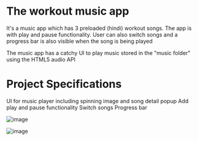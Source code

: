 # The workout music app

It's a music app which has 3 preloaded (hindi) workout songs. The app is with play and pause functionality. User can also switch songs and a progress bar is also visible when the song is being played

The music app has a catchy UI to play music stored in the "music folder" using the HTML5 audio API

# Project Specifications

UI for music player including spinning image and song detail popup
Add play and pause functionality
Switch songs
Progress bar


![image](https://user-images.githubusercontent.com/101229988/162341011-b5fc3e33-59ff-426e-ac92-461aba864f20.png)


![image](https://user-images.githubusercontent.com/101229988/162341110-80a497c2-cb8b-4e2e-ab52-db1958dad087.png)

